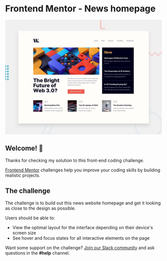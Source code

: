 # Frontend Mentor - News homepage

![Design preview for the News homepage coding challenge](./design/desktop-preview.jpg)

## Welcome! 👋

Thanks for checking my solution to this front-end coding challenge.

[Frontend Mentor](https://www.frontendmentor.io) challenges help you improve your coding skills by building realistic projects.

## The challenge

The challenge is to build out this news website homepage and get it looking as close to the design as possible.

Users should be able to:

- View the optimal layout for the interface depending on their device's screen size
- See hover and focus states for all interactive elements on the page

Want some support on the challenge? [Join our Slack community](https://www.frontendmentor.io/slack) and ask questions in the **#help** channel.